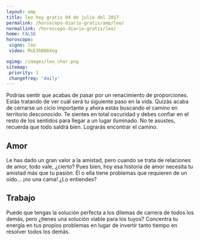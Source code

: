 ```yaml
---
layout: amp
title: leo hoy gratis 04 de julio del 2017 
permalink: /horoscopo-diario-gratis/amp/leo/
normallink: /horoscopo-diario-gratis/leo/
home: FALSE
horoscopo:
 signo: leo
 video: MsE3hBQ6Xeg

ogimg: /images/leo_char.png
sitemap:
 priority: 1
 changefreq: 'daily'
---
```



Podrías sentir que acabas de pasar por un renacimiento de proporciones. Estás tratando de ver cuál será tu siguiente paso en la vida. Quizás acaba de cerrarse un ciclo importante y ahora estás buscando el camino en territorio desconocido. Te sientes en total oscuridad y debes confiar en el resto de los sentidos para llegar a un lugar iluminado. No te asustes, recuerda que todo saldrá bien. Lograrás encontrar el camino.

## Amor

Le has dado un gran valor a la amistad, pero cuando se trata de relaciones de amor, todo vale, ¿cierto? Pues bien, hoy esa historia de amor necesita tu amistad más que tu pasión. Él o ella tiene problemas que requieren de un oído... ¡no una cama! ¿Lo entiendes?

## Trabajo

Puede que tengas la solución perfecta a los dilemas de carrera de todos los demás, pero ¿tienes una solución viable para los tuyos? Concentra tu energía en tus propios problemas en lugar de invertir tanto tiempo en resolver todos los demás.